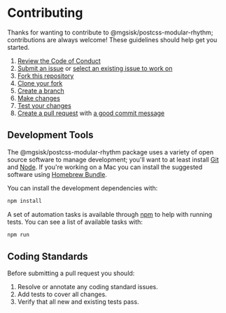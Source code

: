 # Contributing

Thanks for wanting to contribute to @mgsisk/postcss-modular-rhythm;
contributions are always welcome! These guidelines should help get you started.

1. [Review the Code of Conduct][conduct-it]
2. [Submit an issue][submit-it] or [select an existing issue to work on][issues]
3. [Fork this repository][fork-it]
4. [Clone your fork][clone-it]
5. [Create a branch][branch-it]
6. [Make changes][change-it]
7. [Test your changes][test-it]
8. [Create a pull request][pull-it] with [a good commit message][commit-it]

## Development Tools

The @mgsisk/postcss-modular-rhythm package uses a variety of open source
software to manage development; you'll want to at least install [Git] and
[Node]. If you're working on a Mac you can install the suggested software using
[Homebrew Bundle].

You can install the development dependencies with:

```sh
npm install
```

A set of automation tasks is available through [npm] to help with running tests.
You can see a list of available tasks with:

```sh
npm run
```

[Git]: https://git-scm.com
[Node]: https://nodejs.org
[Homebrew Bundle]: https://github.com/Homebrew/homebrew-bundle
[npm]: https://docs.npmjs.com/misc/scripts

## Coding Standards

Before submitting a pull request you should:

1. Resolve or annotate any coding standard issues.
2. Add tests to cover all changes.
3. Verify that all new and existing tests pass.

[conduct-it]: https://github.com/mgsisk/postcss-modular-rhythm/blob/master/code_of_conduct.md
[submit-it]: https://github.com/mgsisk/postcss-modular-rhythm/issues/new
[issues]: https://github.com/mgsisk/postcss-modular-rhythm/issues
[fork-it]: https://help.github.com/articles/fork-a-repo
[clone-it]: https://help.github.com/articles/cloning-a-repository
[branch-it]: https://help.github.com/articles/creating-and-deleting-branches-within-your-repository
[change-it]: #development-tools
[test-it]: #coding-standards
[pull-it]: https://help.github.com/articles/creating-a-pull-request
[commit-it]: https://chris.beams.io/posts/git-commit
